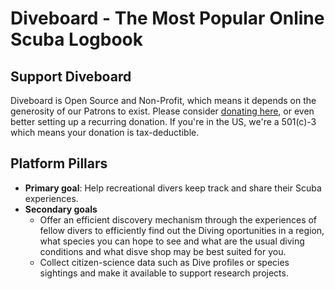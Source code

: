 # Diveboard - The Most Popular Online Scuba Logbook


## Support Diveboard
Diveboard is Open Source and Non-Profit, which means it depends on the generosity of our Patrons to exist. Please consider [donating here](https://donorbox.org/diveboard-2020), or even better setting up a recurring donation. If you're in the US, we're a 501(c)-3 which means your donation is tax-deductible.

## Platform Pillars
- **Primary goal**: Help recreational divers keep track and share their Scuba experiences.
- **Secondary goals**
  - Offer an efficient discovery mechanism through the experiences of fellow divers to efficiently find out the Diving oportunities in a region, what species you can hope to see and what are the usual diving conditions and what disve shop may be best suited for you.
  - Collect citizen-science data such as Dive profiles or species sightings and make it available to support research projects.

